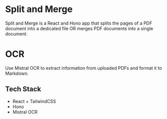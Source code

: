 # Split and Merge
Split and Merge is a React and Hono app that splits the pages of a PDF document into a dedicated file OR merges PDF documents into a single document.

# OCR
Use Mistral OCR to extract information from uploaded PDFs and format it to Markdown.

## Tech Stack
- React + TailwindCSS
- Hono
- Mistral OCR
